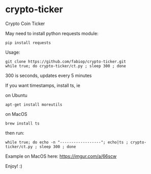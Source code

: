 # crypto-ticker
Crypto Coin Ticker


May need to install python requests module:
```
pip install requests
```

Usage:

```
git clone https://github.com/fabiop/crypto-ticker.git
while true; do crypto-ticker/ct.py ; sleep 300 ; done
```

300 is seconds, updates every 5 minutes 

If you want timestamps, install ts, ie 

on Ubuntu
```
apt-get install moreutils
```

on MacOS 
```
brew install ts
```

then run:

```
while true; do echo -n "------------------"; echo|ts ; crypto-ticker/ct.py ; sleep 300 ; done
```


Example on MacOS here: https://imgur.com/a/66scw 

Enjoy! :)

